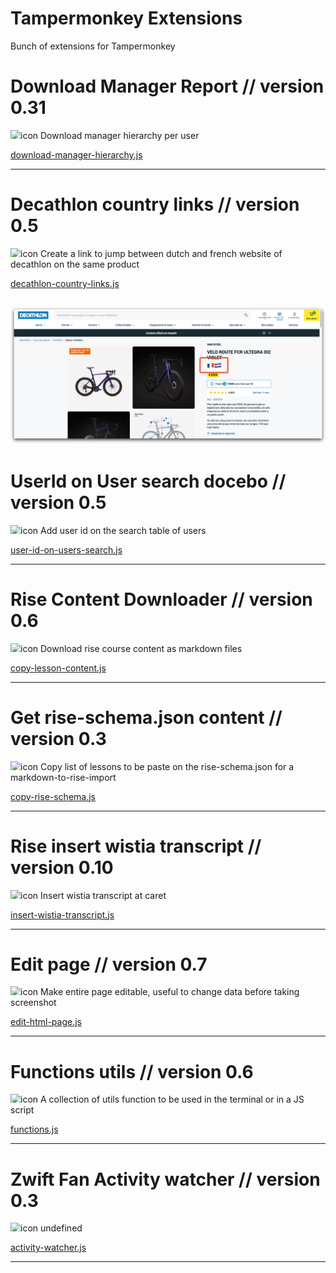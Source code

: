 # Tampermonkey Extensions

Bunch of extensions for Tampermonkey

<!-- start-living-doc -->

# Download Manager Report // version 0.31 
<img src="https://www.google.com/s2/favicons?sz=64&domain=bamboohr.com" alt="icon" style="display: inline-block; max-height: 1em;"> Download manager hierarchy per user

[download-manager-hierarchy.js](bamboohr/download-manager-hierarchy.js)


----


# Decathlon country links // version 0.5 
<img src="https://www.google.com/s2/favicons?sz=64&domain=decathlon.nl" alt="icon" style="display: inline-block; max-height: 1em;"> Create a link to jump between dutch and french website of decathlon on the same product

[decathlon-country-links.js](decathlon-country-links/decathlon-country-links.js)

![Screenshot for Decathlon country links](docs/decathlon-country-links.js.png)
----


# UserId on User search docebo // version 0.5 
<img src="https://www.google.com/s2/favicons?sz=64&domain=docebo.com" alt="icon" style="display: inline-block; max-height: 1em;"> Add user id on the search table of users

[user-id-on-users-search.js](docebo/user-id-on-users-search.js)


----


# Rise Content Downloader // version 0.6 
<img src="https://www.google.com/s2/favicons?sz=64&domain=articulate.com" alt="icon" style="display: inline-block; max-height: 1em;"> Download rise course content as markdown files

[copy-lesson-content.js](rise/copy-lesson-content.js)


----


# Get rise-schema.json content // version 0.3 
<img src="https://www.google.com/s2/favicons?sz=64&domain=articulate.com" alt="icon" style="display: inline-block; max-height: 1em;"> Copy list of lessons to be paste on the rise-schema.json for a markdown-to-rise-import

[copy-rise-schema.js](rise/copy-rise-schema.js)


----


# Rise insert wistia transcript // version 0.10 
<img src="https://www.google.com/s2/favicons?sz=64&domain=articulate.com" alt="icon" style="display: inline-block; max-height: 1em;"> Insert wistia transcript at caret

[insert-wistia-transcript.js](rise/insert-wistia-transcript.js)


----


# Edit page // version 0.7 
<img src="https://www.google.com/s2/favicons?sz=64&domain=js.org" alt="icon" style="display: inline-block; max-height: 1em;"> Make entire page editable, useful to change data before taking screenshot

[edit-html-page.js](utils/edit-html-page.js)


----


# Functions utils // version 0.6 
<img src="https://www.google.com/s2/favicons?sz=64&domain=js.org" alt="icon" style="display: inline-block; max-height: 1em;"> A collection of utils function to be used in the terminal or in a JS script

[functions.js](utils/functions.js)


----


# Zwift Fan Activity watcher // version 0.3 
<img src="https://www.google.com/s2/favicons?sz=64&domain=zwift.com" alt="icon" style="display: inline-block; max-height: 1em;"> undefined

[activity-watcher.js](zwift/activity-watcher.js)


----

<!-- end-living-doc -->

